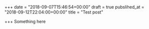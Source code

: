 +++
date = "2018-09-07T15:46:54+00:00"
draft = true
pubslihed_at = "2018-09-12T22:04:00+00:00"
title = "Test post"

+++
Something here